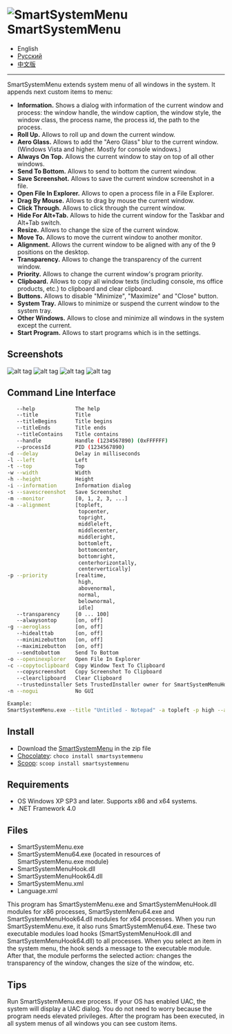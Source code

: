 ![SmartSystemMenu](https://user-images.githubusercontent.com/8102586/68280906-8e86b800-0087-11ea-9762-f9eb028bb8fe.png) SmartSystemMenu
=============

- English
- [Русский](/README_RU.md)
- [中文版](/README_CN.md)

---

SmartSystemMenu extends system menu of all windows in the system. It appends next custom items to menu:

* **Information.** Shows a dialog with information of the current window and process: the window handle, the window caption, the window style, the window class, the process name, the process id, the path to the process.
* **Roll Up.** Allows to roll up and down the current window.
* **Aero Glass.** Allows to add the "Aero Glass" blur to the current window. (Windows Vista and higher. Mostly for console windows.)
* **Always On Top.** Allows the current window to stay on top of all other windows.
* **Send To Bottom.** Allows to send to bottom the current window.
* **Save Screenshot.** Allows to save the current window screenshot in a file.
* **Open File In Explorer.** Allows to open a process file in a File Explorer.
* **Drag By Mouse.** Allows to drag by mouse the current window.
* **Click Through.** Allows to click through the current window.
* **Hide For Alt+Tab.** Allows to hide the current window for the Taskbar and Alt+Tab switch.
* **Resize.** Allows to change the size of the current window.
* **Move To.** Allows to move the current window to another monitor.
* **Alignment.** Allows the current window to be aligned with any of the 9 positions on the desktop.
* **Transparency.** Allows to change the transparency of the current window.
* **Priority.** Allows to change the current window's program priority.
* **Clipboard.** Allows to copy all window texts (including console, ms office products, etc.) to clipboard and clear clipboard.
* **Buttons.** Allows to disable "Minimize", "Maximize" and "Close" button.
* **System Tray.** Allows to minimize or suspend the current window to the system tray.
* **Other Windows.** Allows to close and minimize all windows in the system except the current.
* **Start Program.** Allows to start programs which is in the settings.

Screenshots
------------------

![alt tag](https://user-images.githubusercontent.com/8102586/102021339-3349ed80-3d90-11eb-835f-7780a2caae69.jpg)
![alt tag](https://user-images.githubusercontent.com/8102586/102021342-380ea180-3d90-11eb-9dd3-537aab1b17f5.jpg)
![alt tag](https://user-images.githubusercontent.com/8102586/102021344-3b099200-3d90-11eb-99fd-a021ee54043f.jpg)
![alt tag](https://user-images.githubusercontent.com/8102586/103346844-566de000-4aa6-11eb-9f15-f0ca2ea80ee9.png)

Command Line Interface
--------------------

```bash
   --help             The help
   --title            Title
   --titleBegins      Title begins 
   --titleEnds        Title ends
   --titleContains    Title contains
   --handle           Handle (1234567890) (0xFFFFFF)
   --processId        PID (1234567890)
-d --delay            Delay in milliseconds
-l --left             Left
-t --top              Top
-w --width            Width
-h --height           Height
-i --information      Information dialog
-s --savescreenshot   Save Screenshot
-m --monitor          [0, 1, 2, 3, ...]
-a --alignment        [topleft,
                       topcenter,
                       topright,
                       middleleft,
                       middlecenter,
                       middleright,
                       bottomleft,
                       bottomcenter,
                       bottomright,
                       centerhorizontally,
                       centervertically]
-p --priority         [realtime,
                       high,
                       abovenormal,
                       normal,
                       belownormal,
                       idle]
   --transparency     [0 ... 100]
   --alwaysontop      [on, off]
-g --aeroglass        [on, off]
   --hidealttab       [on, off]
   --minimizebutton   [on, off]
   --maximizebutton   [on, off]
   --sendtobottom     Send To Bottom
-o --openinexplorer   Open File In Explorer
-c --copytoclipboard  Copy Window Text To Clipboard
   --copyscreenshot   Copy Screenshot To Clipboard
   --clearclipboard   Clear Clipboard
   --trustedinstaller Sets TrustedInstaller owner for SmartSystemMenuHook.dll and SmartSystemMenuHook64.dll
-n --nogui            No GUI

Example:
SmartSystemMenu.exe --title "Untitled - Notepad" -a topleft -p high --alwaysontop on --nogui
```

Install
--------------------

* Download the [SmartSystemMenu](https://github.com/AlexanderPro/SmartSystemMenu/releases) in the zip file
* [Chocolatey](https://chocolatey.org/): `choco install smartsystemmenu`
* [Scoop](https://scoop.sh/): `scoop install smartsystemmenu`

Requirements
--------------------

* OS Windows XP SP3 and later. Supports x86 and x64 systems.
* .NET Framework 4.0

Files
--------------------

* SmartSystemMenu.exe
* SmartSystemMenu64.exe (located in resources of SmartSystemMenu.exe module)
* SmartSystemMenuHook.dll
* SmartSystemMenuHook64.dll
* SmartSystemMenu.xml
* Language.xml

This program has SmartSystemMenu.exe and SmartSystemMenuHook.dll modules for x86 processes, SmartSystemMenu64.exe and SmartSystemMenuHook64.dll modules for x64 processes. When you run SmartSystemMenu.exe, it also runs SmartSystemMenu64.exe. These two executable modules load hooks (SmartSystemMenuHook.dll and SmartSystemMenuHook64.dll) to all processes. When you select an item in the system menu, the hook sends a message to the executable module. After that, the module performs the selected action: changes the transparency of the window, changes the size of the window, etc.

Tips
--------------------

Run SmartSystemMenu.exe process. If your OS has enabled UAC, the system will display a UAC dialog. You do not need to worry because the program needs elevated privileges. After the program has been executed, in all system menus of all windows you can see custom items.